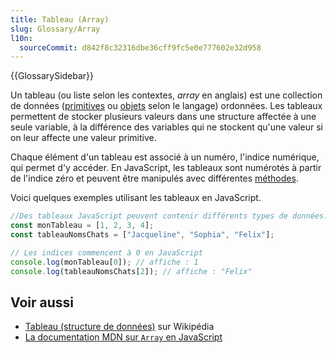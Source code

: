 ```yaml
---
title: Tableau (Array)
slug: Glossary/Array
l10n:
  sourceCommit: d842f8c32316dbe36cff9fc5e0e777602e32d958
---
```


{{GlossarySidebar}}

Un tableau (ou liste selon les contextes, <i lang="en">array</i> en anglais) est une collection de données ([primitives](/fr/docs/Glossary/Primitive) ou [objets](/fr/docs/Glossary/Object) selon le langage) ordonnées. Les tableaux permettent de stocker plusieurs valeurs dans une structure affectée à une seule variable, à la différence des variables qui ne stockent qu'une valeur si on leur affecte une valeur primitive.

Chaque élément d'un tableau est associé à un numéro, l'indice numérique, qui permet d'y accéder. En JavaScript, les tableaux sont numérotés à partir de l'indice zéro et peuvent être manipulés avec différentes [méthodes](/fr/docs/Glossary/Method).

Voici quelques exemples utilisant les tableaux en JavaScript.

```js
//Des tableaux JavaScript peuvent contenir différents types de données.
const monTableau = [1, 2, 3, 4];
const tableauNomsChats = ["Jacqueline", "Sophia", "Felix"];

// Les indices commencent à 0 en JavaScript
console.log(monTableau[0]); // affiche : 1
console.log(tableauNomsChats[2]); // affiche : "Felix"
```

## Voir aussi

- [Tableau (structure de données)](<https://fr.wikipedia.org/wiki/Tableau_(structure_de_données)>) sur Wikipédia
- [La documentation MDN sur `Array` en JavaScript](/fr/docs/Web/JavaScript/Reference/Global_Objects/Array)
